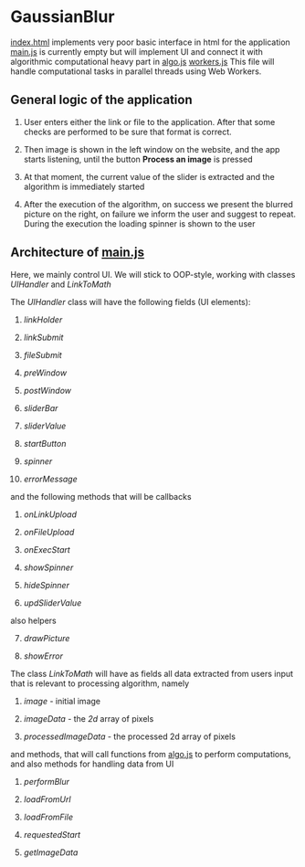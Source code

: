 # GaussianBlur
[index.html](index.html) implements very poor basic interface in html for the application
[main.js](main.js) is currently empty but will implement UI and connect it with algorithmic computational heavy part in [algo.js](algo.js) 
[workers.js](workers.js) This file will handle computational tasks in parallel threads using Web Workers.


## General logic of the application

1. User enters either the link or file to the application. After that some checks are performed to be sure that format is correct. 

2. Then image is shown in the left window on the website, and the app starts listening, until the button **Process an image** is pressed

3. At that moment, the current value of the slider is extracted and the algorithm is immediately started

4. After the execution of the algorithm, on success we present the blurred picture on the right, on failure we inform the user and suggest to repeat. During the execution the loading spinner is shown to the user

## Architecture of [main.js](main.js)

Here, we mainly control UI. We will stick to OOP-style, working with classes *UIHandler* and *LinkToMath*

The *UIHandler* class will have the following fields (UI elements):

1. *linkHolder*

2. *linkSubmit*

3. *fileSubmit*

4. *preWindow*

5. *postWindow*

6. *sliderBar*

7. *sliderValue*

8. *startButton*

9. *spinner*

10. *errorMessage*

and the following methods that will be callbacks

1. *onLinkUpload*

2. *onFileUpload*

3. *onExecStart*

4. *showSpinner*

5. *hideSpinner*

6. *updSliderValue*

also helpers

7. *drawPicture*

8. *showError*

The class *LinkToMath* will have as fields all data extracted from users input that is relevant to processing algorithm, namely 

1. *image* - initial image

2. *imageData* - the *2d* array of pixels

3. *processedImageData* - the processed 2d array of pixels


and methods, that will call functions from [algo.js](algo.js) to perform computations, and also methods for handling data from UI

1. *performBlur*

2. *loadFromUrl*

3. *loadFromFile*

4. *requestedStart*

5. *getImageData*


